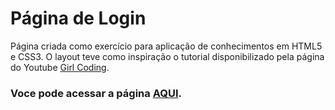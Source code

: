 # **Página de Login**

Página criada como exercício para aplicação de conhecimentos em HTML5 e CSS3.
O layout teve como inspiração o tutorial disponibilizado pela página do Youtube [Girl Coding](https://www.youtube.com/watch?v=Q68vbJplf7I).

### Voce pode acessar a página [AQUI](https://anadasilva87.github.io/paginalogin/).



